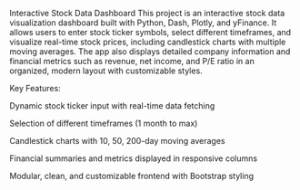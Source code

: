 Interactive Stock Data Dashboard
This project is an interactive stock data visualization dashboard built with Python, Dash, Plotly, and yFinance. It allows users to enter stock ticker symbols, select different timeframes, and visualize real-time stock prices, including candlestick charts with multiple moving averages. The app also displays detailed company information and financial metrics such as revenue, net income, and P/E ratio in an organized, modern layout with customizable styles.

Key Features:

Dynamic stock ticker input with real-time data fetching

Selection of different timeframes (1 month to max)

Candlestick charts with 10, 50, 200-day moving averages

Financial summaries and metrics displayed in responsive columns

Modular, clean, and customizable frontend with Bootstrap styling
